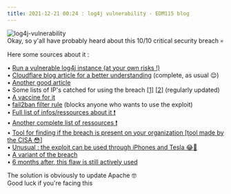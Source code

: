 ```yaml
---
title: 2021-12-21 00:24 : log4j vulnerability - EDM115 blog
---
```


![log4j-vulnerability](@/assets/img/blog/2021/12-21-log4j-vulnerability.jpg)  
Okay, so y'all have probably heard about this 10/10 critical security breach :skull:  
  
Here some sources about it :  
  
• [Run a vulnerable log4j instance (at your own risks !)](https://github.com/christophetd/log4shell-vulnerable-app)  
• [Cloudflare blog article for a better understanding](https://blog.cloudflare.com/inside-the-log4j2-vulnerability-cve-2021-44228/) (complete, as usual :relieved:)  
• [Another good article](https://www.lunasec.io/docs/blog/log4j-zero-day/)  
• Some lists of IP's catched for using the breach [[1]](https://gist.github.com/blotus/f87ed46718bfdc634c9081110d243166/raw/148e8e3b8e24fb248f281d6c64f7484d06f540f7/log4j_exploitation_attempts_crowdsec.csv) [[2]](https://gist.github.com/gnremy/c546c7911d5f876f263309d7161a7217/raw/1b9dc2ce127681bae5fc02c3f5f77a3ff9f57ea6/CVE-2021-44228_IPs.csv) (regularly updated)  
• [A vaccine for it](https://github.com/Cybereason/Logout4Shell)  
• [fail2ban filter rule](https://jay.gooby.org/2021/12/13/a-fail2ban-filter-for-the-log4j-cve-2021-44228) (blocks anyone who wants to use the exploit)  
• [Full list of infos/ressources about it :exclamation:](https://cve.mitre.org/cgi-bin/cvename.cgi?name=CVE-2021-44228)  
• [Another complete list of ressources :exclamation:](https://gist.github.com/SwitHak/b66db3a06c2955a9cb71a8718970c592/raw/6552a01148d5dbd8c9c44dabf9767032637b3540/20211210-TLP-WHITE_LOG4J.md)  
• [Tool for finding if the breach is present on your organization [tool made by the CISA :flushed:]](https://github.com/cisagov/log4j-scanner)  
• [Unusual : the exploit can be used through iPhones and Tesla :joy::smiling_face_with_tear:](https://www.theverge.com/2021/12/13/22832552/iphone-tesla-sms-log4shell-log4j-exploit-researchers-test)  
• [A variant of the breach](https://checkmarx.com/blog/cve-2021-44832-apache-log4j-2-17-0-arbitrary-code-execution-via-jdbcappender-datasource-element/)  
• [6 months after, this flaw is still actively used](https://www.bleepingcomputer.com/news/security/cisa-log4shell-exploits-still-being-used-to-hack-vmware-servers/)  
  
The solution is obviously to update Apache :nerd_face:  
Good luck if you're facing this
